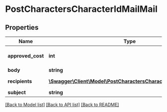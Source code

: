 # PostCharactersCharacterIdMailMail

## Properties
Name | Type | Description | Notes
------------ | ------------- | ------------- | -------------
**approved_cost** | **int** | approved_cost integer | [optional] [default to 0]
**body** | **string** | body string | 
**recipients** | [**\Swagger\Client\Model\PostCharactersCharacterIdMailRecipient[]**](PostCharactersCharacterIdMailRecipient.md) | recipients array | 
**subject** | **string** | subject string | 

[[Back to Model list]](../README.md#documentation-for-models) [[Back to API list]](../README.md#documentation-for-api-endpoints) [[Back to README]](../README.md)



